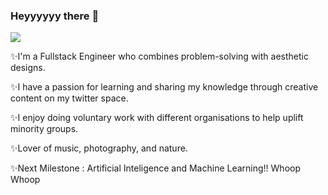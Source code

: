 ### Heyyyyyy there  👋

<!--
**TariroSiphatisiwe/TariroSiphatisiwe** is a ✨ _special_ ✨ repository because its `README.md` (this file) appears on your GitHub profile.

Here are some ideas to get you started:

- 🔭 I’m currently working on ...
- 🌱 I’m currently learning ...
- 👯 I’m looking to collaborate on ...
- 🤔 I’m looking for help with ...
- 💬 Ask me about ...
- 📫 How to reach me: ...
- 😄 Pronouns: ...
- ⚡ Fun fact: ...
-->
<a href="URL_REDIRECT" target="blank"><img align="center" src="https://i.postimg.cc/8CfzFK8P/Cream-Gradient-Modern-Cooking-With-Chad-Twitter-Header.jpg"/></a>

✨I'm a Fullstack Engineer who combines problem-solving  with aesthetic designs. 

✨I have a passion for learning and sharing my knowledge through creative content on my twitter space. 

✨I enjoy doing voluntary work with different organisations to help uplift minority groups.

✨Lover of music, photography, and nature.

✨Next Milestone : Artificial Inteligence and Machine Learning!! Whoop Whoop 

